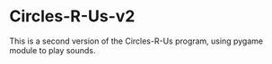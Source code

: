 # Circles-R-Us-v2
This is a second version of the Circles-R-Us program, using pygame module to play sounds.
